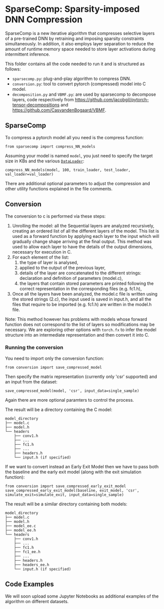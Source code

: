 # SparseComp: Sparsity-imposed DNN Compression
SparseComp is a new iterative algorithm that compresses selective layers of a pre-trained DNN by retraining and imposing sparsity constraints simultaneously. In addition, it also employs layer separation to reduce the amount of runtime memory space needed to store layer activations during intermittent inference.

This folder contains all the code needed to run it and is structured as follows:
* `sparsecomp.py`: plug-and-play algorithm to compress DNN.
* `conversion.py`: tool to convert pytorch (compressed) model into C model.
* `decomposition.py` and `VBMF.py`: are used by sparsecomp to decompose layers, code respectively from https://github.com/jacobgil/pytorch-tensor-decompositions and https://github.com/CasvandenBogaard/VBMF.

## SparseComp

To compress a pytorch model all you need is the compress function:

```
from sparsecomp import compress_NN_models
```

Assuming your model is named `model`, you just need to specify the target size in KBs and the various [`DataLoader`](https://pytorch.org/tutorials/beginner/basics/data_tutorial.html):

```
compress_NN_models(model, 100, train_loader, test_loader, val_loader=val_loader)
```

There are additional optional parameters to adjust the compression and other utility functions explained in the file comments.

## Conversion

The conversion to c is performed via these steps:
1. Unrolling the model: all the Sequential layers are analyzed recursively, creating an ordered list of all the different layers of the model. This list is used as a forward function by applying each layer to the input which will gradually change shape arriving at the final output.
This method was used to allow each layer to have the details of the output
dimensions, necessary for execution in C.
2. For each element of the list:
    1. the type of layer is analysed,
    2. applied to the output of the previous layer,
    3. details of the layer are concatenated to the different strings: declaration and definition of parameters (model.c),
    4. the layers that contain stored parameters are printed following the correct representation in the corresponding files (e.g. fc1.h),
3. Once all the layers have been analyzed, the model.c file is written using the stored strings (2.c), the input used is saved in input.h, and all the files that require to be imported (e.g. fc1.h) are written in the model.h file.

Note: This method however has problems with models whose forward function does
not correspond to the list of layers so modifications may be necessary. We are exploring other options with `torch.fx` to infer the model structure into an intermediate representation and then convert it into C.

### Running the conversion

You need to import only the conversion function:

```
from conversion import save_compressed_model
```

Then specify the matrix representation (currently only 'csr' supported) and an input from the dataset:

```
save_compressed_model(model, 'csr', input_data=single_sample)
```

Again there are more optional paramters to control the process.

The result will be a directory containing the C model:
```
model_directory
├── model.c
├── model.h
└── headers
    ├── conv1.h
    ├── ...
    ├── fc1.h
    ├── ...
    ├── headers.h
    └── input.h (if specified)
```

If we want to convert instead an Early Exit Model then we have to pass both the baseline and the early exit model (along with the exit simulation function):
```
from conversion import save_compressed_early_exit_model
save_compressed_early_exit_model(baseline, exit_model, 'csr', simulate_exit=simulate_exit, input_data=single_sample)
```
The result will be a similar directory containing both models:
```
model_directory
├── model.c
├── model.h
├── model_ee.c
├── model_ee.h
└── headers
    ├── conv1.h
    ├── ...
    ├── fc1.h
    ├── fc1_ee.h
    ├── ...
    ├── headers.h
    ├── headers_ee.h
    └── input.h (if specified)
```

## Code Examples
We will soon upload some Jupyter Notebooks as additional examples of the algorithm on different datasets.
